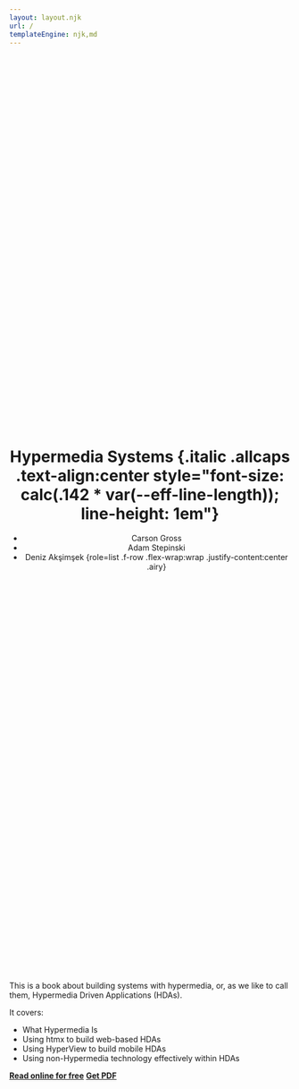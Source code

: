 ```yaml
---
layout: layout.njk
url: /
templateEngine: njk,md
---
```


<header style="min-height: 40vh; display: grid; place-items: center">
<div>

# Hypermedia Systems {.italic .allcaps .text-align:center style="font-size: calc(.142 * var(--eff-line-length)); line-height: 1em"}

 - Carson&nbsp;Gross
 - Adam&nbsp;Stepinski
 - Deniz&nbsp;Akşimşek
{role=list .f-row .flex-wrap:wrap .justify-content:center .airy}

</div>
</header>

<main>

This is a book about building systems with hypermedia, or, as we like to call them, Hypermedia Driven Applications (HDAs).

It covers:

* What Hypermedia Is
* Using htmx to build web-based HDAs
* Using HyperView to build mobile HDAs
* Using non-Hypermedia technology effectively within HDAs

<p class="f-row flex-wrap:wrap justify-content:center" style="column-gap: calc(.5 * var(--gap))">
<strong><a href="/book/contents" class="<button>">Read online for free</a></strong>
<strong><a href="#" class="<button>">Get PDF</a></strong>
</p>

</main>
